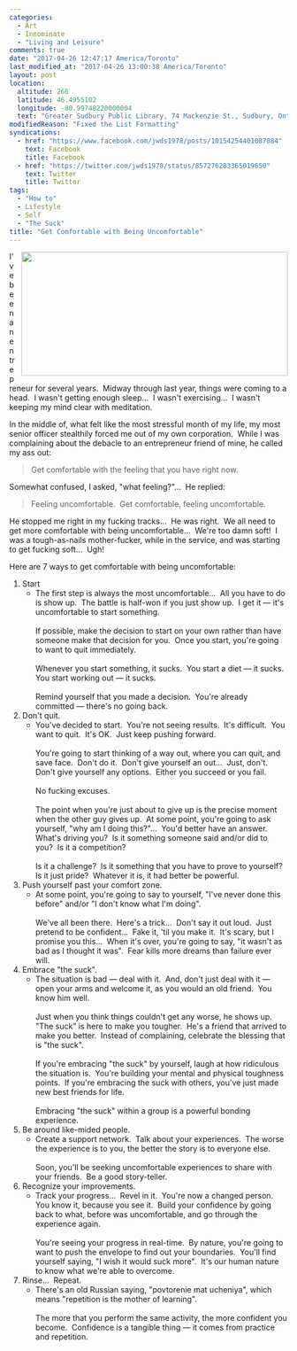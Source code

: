 ```yaml
---
categories:
  - Art
  - Innominate
  - "Living and Leisure"
comments: true
date: "2017-04-26 12:47:17 America/Toronto"
last_modified_at: "2017-04-26 13:00:38 America/Toronto"
layout: post
location:
  altitude: 266
  latitude: 46.4955102
  longitude: -80.99748220000004
  text: "Greater Sudbury Public Library, 74 Mackenzie St., Sudbury, Ontario, P3C 4X8, Canada"
modifiedReason: "Fixed the List Formatting"
syndications:
  - href: "https://www.facebook.com/jwds1978/posts/10154254401087084"
    text: Facebook
    title: Facebook
  - href: "https://twitter.com/jwds1978/status/857276283365019650"
    text: Twitter
    title: Twitter
tags:
  - "How to"
  - Lifestyle
  - Self
  - "The Suck"
title: "Get Comfortable with Being Uncomfortable"
---
```


<img
  alt="" height="224" src="{{ site.uri.assets }}/blog/2017/04/26/get-comfortable-with-being-uncomfortable/innominate_1_482x224.png"
  style="border: 0px; float: right; margin-bottom: 10px; margin-left: 10px;" width="482" />
<p>
  I've been an entrepreneur for several years.&nbsp; Midway through last year, things were coming to a head.&nbsp; I wasn't getting enough sleep&hellip;&nbsp; I
  wasn't exercising&hellip;&nbsp; I wasn't keeping my mind clear with meditation.
</p>
<p>
  In the middle of, what felt like the most stressful month of my life, my most senior officer stealthily forced me out of my own corporation.&nbsp; While I was
  complaining about the debacle to an entrepreneur friend of mine, he called my ass out:
  <blockquote>
  Get comfortable with the feeling that you have right now.
  </blockquote>
</p>
<!-- excerptBreak -->
<p>
  Somewhat confused, I asked, &quot;what feeling?&quot;&hellip;&nbsp; He replied:
  <blockquote>
  Feeling uncomfortable.&nbsp; Get comfortable, feeling uncomfortable.
  </blockquote>
</p>
<p>
  He stopped me right in my fucking tracks&hellip;&nbsp; He was right.&nbsp; We all need to get more comfortable with being uncomfortable&hellip;&nbsp; We're
  too damn soft!&nbsp; I was a tough-as-nails mother-fucker, while in the service, and was starting to get fucking soft&hellip;&nbsp; Ugh!
</p>
<p>
  Here are 7 ways to get comfortable with being uncomfortable:
  <ol style="list-style-type: decimal;">
    <li>
      Start
      <ul>
        <li>
          The first step is always the most uncomfortable&hellip;&nbsp; All you have to do is show up.&nbsp; The battle is half-won if you just show up.&nbsp; I
          get it &#8212; it's uncomfortable to start something.<br />
          &nbsp;<br />
          If possible, make the decision to start on your own rather than have someone make that decision for you.&nbsp; Once you start, you're going to want to
          quit immediately.<br />
          &nbsp;<br />
          Whenever you start something, it sucks.&nbsp; You start a diet &#8212; it sucks.&nbsp; You start working out &#8212; it sucks.<br />
          &nbsp;<br />
          Remind yourself that you made a decision.&nbsp; You're already committed &#8212; there's no going back.
        </li>
      </ul>
    </li>
    <li>
      Don't quit.
      <ul>
        <li>
          You've decided to start.&nbsp; You're not seeing results.&nbsp; It's difficult.&nbsp; You want to quit.&nbsp; It's OK.&nbsp; Just keep pushing
          forward.<br />
          &nbsp;<br />
          You're going to start thinking of a way out, where you can quit, and save face.&nbsp; Don't do it.&nbsp; Don't give yourself an out&hellip;&nbsp;
          Just, don't.&nbsp; Don't give yourself any options.&nbsp; Either you succeed or you fail.<br />
          &nbsp;<br />
          No fucking excuses.<br />
          &nbsp;<br />
          The point when you're just about to give up is the precise moment when the other guy gives up.&nbsp; At some point, you're going to ask yourself,
          &quot;why am I doing this?&quot;&hellip;&nbsp; You'd better have an answer.&nbsp; What's driving you?&nbsp; Is it something someone said and/or did to
          you?&nbsp; Is it a competition?<br />
          &nbsp;<br />
          Is it a challenge?&nbsp; Is it something that you have to prove to yourself?&nbsp; Is it just pride?&nbsp; Whatever it is, it had better be powerful.
        </li>
      </ul>
    </li>
    <li>
      Push yourself past your comfort zone.
      <ul>
        <li>
          At some point, you're going to say to yourself, &quot;I've never done this before&quot; and/or &quot;I don't know what I'm doing&quot;.<br />
          &nbsp;<br />
          We've all been there.&nbsp; Here's a trick&hellip;&nbsp; Don't say it out loud.&nbsp; Just pretend to be confident&hellip;&nbsp; Fake it, 'til you
          make it.&nbsp; It's scary, but I promise you this&hellip;&nbsp; When it's over, you're going to say, &quot;it wasn't as bad as I thought it
          was&quot;.&nbsp; Fear kills more dreams than failure ever will.
        </li>
      </ul>
    </li>
    <li>
      Embrace &quot;the suck&quot;.
      <ul>
        <li>
          The situation is bad &#8212; deal with it.&nbsp; And, don't just deal with it &#8212; open your arms and welcome it, as you would an old friend.&nbsp;
          You know him well.<br />
          &nbsp;<br />
          Just when you think things couldn't get any worse, he shows up.&nbsp; &quot;The suck&quot; is here to make you tougher.&nbsp; He's a friend that
          arrived to make you better.&nbsp; Instead of complaining, celebrate the blessing that is &quot;the suck&quot;.<br />
          &nbsp;<br />
          If you're embracing &quot;the suck&quot; by yourself, laugh at how ridiculous the situation is.&nbsp; You're building your mental and physical
          toughness points.&nbsp; If you're embracing the suck with others, you've just made new best friends for life.<br />
          &nbsp;<br />
          Embracing &quot;the suck&quot; within a group is a powerful bonding experience.
        </li>
      </ul>
    </li>
    <li>
      Be around like-mided people.
      <ul>
        <li>
          Create a support network.&nbsp; Talk about your experiences.&nbsp; The worse the experience is to you, the better the story is to everyone else.<br />
          &nbsp;<br />
          Soon, you'll be seeking uncomfortable experiences to share with your friends.&nbsp; Be a good story-teller.
        </li>
      </ul>
    </li>
    <li>
      Recognize your improvements.
      <ul>
        <li>
          Track your progress&hellip;&nbsp; Revel in it.&nbsp; You're now a changed person.&nbsp; You know it, because you see it.&nbsp; Build your confidence
          by going back to what, before was uncomfortable, and go through the experience again.<br />
          &nbsp;<br />
          You're seeing your progress in real-time.&nbsp; By nature, you're going to want to push the envelope to find out your boundaries.&nbsp; You'll find
          yourself saying, &quot;I wish it would suck more&quot;.&nbsp; It's our human nature to know what we're able to overcome.
        </li>
      </ul>
    </li>
    <li>
      Rinse&hellip;&nbsp; Repeat.
      <ul>
        <li>
          There's an old Russian saying, &quot;povtorenie mat ucheniya&quot;, which means &quot;repetition is the mother of learning&quot;.<br />
          &nbsp;<br />
          The more that you perform the same activity, the more confident you become.&nbsp; Confidence is a tangible thing &#8212; it comes from practice and
          repetition.
        </li>
      </ul>
    </li>
  </ol>
</p>

